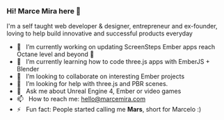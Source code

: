 ### Hi! Marce Mira here 👋

I'm a self taught web developer & designer, entrepreneur and ex-founder, loving to help build innovative and successful products everyday

- 🔭 &nbsp; I’m currently working on updating ScreenSteps Ember apps reach Octane level and beyond :rocket:
- 🌱 &nbsp; I’m currently learning how to code three.js apps with EmberJS + Blender
- 🐹 &nbsp; I’m looking to collaborate on interesting Ember projects
- 🤔 &nbsp; I’m looking for help with three.js and PBR scenes.
- 💬 &nbsp; Ask me about Unreal Engine 4, Ember or video games
- 📫 &nbsp; How to reach me: hello@marcemira.com
- ⚡ &nbsp; Fun fact: People started calling me **Mars**, short for Marcelo :)

